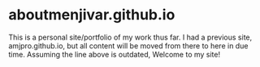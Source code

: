 # aboutmenjivar.github.io
This is a personal site/portfolio of my work thus far.
I had a previous site, amjpro.github.io, but all content will be moved from there to here in due time.
Assuming the line above is outdated, Welcome to my site!
